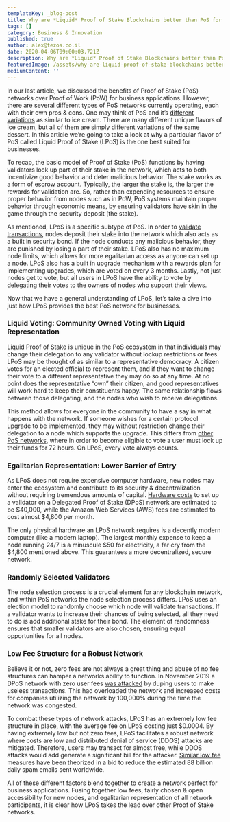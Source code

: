 ```yaml
---
templateKey: _blog-post
title: Why are *Liquid* Proof of Stake Blockchains better than PoS for Businesses?
tags: []
category: Business & Innovation
published: true
author: alex@tezos.co.il
date: 2020-04-06T09:00:03.721Z
description: Why are *Liquid* Proof of Stake Blockchains better than PoS for Businesses?
featuredImage: /assets/why-are-liquid-proof-of-stake-blockchains-better-than-pos-for-businesses-cover-300x90.png
mediumContent: ''
---
```


In our last article, we discussed the benefits of Proof of Stake (PoS) networks over Proof of Work (PoW) for business applications. However, there are several different types of PoS networks currently operating, each with their own pros & cons. One may think of PoS and it’s [different variations](https://medium.com/@topstaking/different-types-of-proof-of-stake-and-staking-e2a718a0084c) as similar to ice cream. There are many different unique flavors of ice cream, but all of them are simply different variations of the same dessert. In this article we’re going to take a look at why a particular flavor of PoS called Liquid Proof of Stake (LPoS) is the one best suited for businesses.

To recap, the basic model of Proof of Stake (PoS) functions by having validators lock up part of their stake in the network, which acts to both incentivize good behavior and deter malicious behavior. The stake works as a form of escrow account. Typically, the larger the stake is, the larger the rewards for validation are. So, rather than expending resources to ensure proper behavior from nodes such as in PoW, PoS systems maintain proper behavior through economic means, by ensuring validators have skin in the game through the security deposit (the stake).

As mentioned, LPoS is a specific subtype of PoS. In order to [validate transactions](https://medium.com/tezos/liquid-proof-of-stake-aec2f7ef1da7), nodes deposit their stake into the network which also acts as a built in security bond. If the node conducts any malicious behavior, they are punished by losing a part of their stake. LPoS also has no maximum node limits, which allows for more egalitarian access as anyone can set up a node. LPoS also has a built in upgrade mechanism with a rewards plan for implementing upgrades, which are voted on every 3 months. Lastly, not just nodes get to vote, but all users in LPoS have the ability to vote by delegating their votes to the owners of nodes who support their views.

Now that we have a general understanding of LPoS, let’s take a dive into just how LPoS provides the best PoS network for businesses.

### Liquid Voting: Community Owned Voting with Liquid Representation

Liquid Proof of Stake is unique in the PoS ecosystem in that individuals may change their delegation to any validator without lockup restrictions or fees. LPoS may be thought of as similar to a representative democracy. A citizen votes for an elected official to represent them, and if they want to change their vote to a different representative they may do so at any time. At no point does the representative “own” their citizen, and good representatives will work hard to keep their constituents happy. The same relationship flows between those delegating, and the nodes who wish to receive delegations.

This method allows for everyone in the community to have a say in what happens with the network. If someone wishes for a certain protocol upgrade to be implemented, they may without restriction change their delegation to a node which supports the upgrade. This differs from [other PoS networks](https://www.forbes.com/sites/ksamani/2018/09/18/the-definitive-voting-guide-for-eos-block-producers/#1f982184d4f0), where in order to become eligible to vote a user must lock up their funds for 72 hours. On LPoS, every vote always counts.

### Egalitarian Representation: Lower Barrier of Entry

As LPoS does not require expensive computer hardware, new nodes may enter the ecosystem and contribute to its security & decentralization without requiring tremendous amounts of capital. [Hardware costs](https://www.reddit.com/r/Tronix/comments/8dh4x5/recommended_specs_for_a_super_representative_node/) to set up a validator on a Delegated Proof of Stake (DPoS) network are estimated to be $40,000, while the Amazon Web Services (AWS) fees are estimated to cost almost $4,800 per month.

The only physical hardware an LPoS network requires is a decently modern computer (like a modern laptop). The largest monthly expense to keep a node running 24/7 is a minuscule $50 for electricity, a far cry from the $4,800 mentioned above. This guarantees a more decentralized, secure network.

### Randomly Selected Validators

The node selection process is a crucial element for any blockchain network, and within PoS networks the node selection process differs. LPoS uses an election model to randomly choose which node will validate transactions. If a validator wants to increase their chances of being selected, all they need to do is add additional stake for their bond. The element of randomness ensures that smaller validators are also chosen, ensuring equal opportunities for all nodes.

### Low Fee Structure for a Robust Network

Believe it or not, zero fees are not always a great thing and abuse of no fee structures can hamper a networks ability to function. In November 2019 a DPoS network with zero user fees [was attacked](https://cointelegraph.com/news/eos-blockchain-congested-eidos-airdrop-95-of-transfers) by duping users to make useless transactions. This had overloaded the network and increased costs for companies utilizing the network by 100,000% during the time the network was congested.

To combat these types of network attacks, LPoS has an extremely low fee structure in place, with the average fee on LPoS costing just $0.0004. By having extremely low but not zero fees, LPoS facilitates a robust network where costs are low and distributed denial of service (DDOS) attacks are mitigated. Therefore, users may transact for almost free, while DDOS attacks would add generate a significant bill for the attacker. [Similar low fee](https://pubs.aeaweb.org/doi/pdfplus/10.1257/jep.26.3.87) measures have been theorized in a bid to reduce the estimated 88 billion daily spam emails sent worldwide.

All of these different factors blend together to create a network perfect for business applications. Fusing together low fees, fairly chosen & open accessibility for new nodes, and egalitarian representation of all network participants, it is clear how LPoS takes the lead over other Proof of Stake networks.
